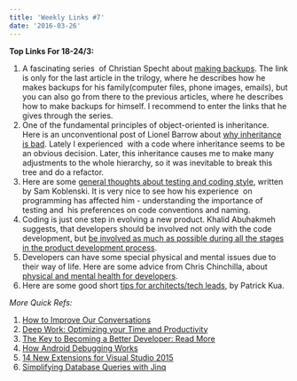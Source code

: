 ```yaml
---
title: 'Weekly Links #7'
date: '2016-03-26'
---
```


**Top Links For 18-24/3:**

1.  A fascinating series  of Christian Specht about [making backups](http://christianspecht.de/2016/03/21/my-home-backup-strategy-part-3-non-technical-family-members/). The link is only for the last article in the trilogy, where he describes how he makes backups for his family(computer files, phone images, emails), but you can also go from there to the previous articles, where he describes how to make backups for himself. I recommend to enter the links that he gives through the series.
2.  One of the fundamental principles of object-oriented is inheritance. Here is an unconventional post of Lionel Barrow about [why inheritance is bad](http://lionelbarrow.com/2016/03/19/inheritance-is-terrible). Lately I experienced  with a code where inheritance seems to be an obvious decision. Later, this inheritance causes me to make many adjustments to the whole hierarchy, so it was inevitable to break this tree and do a refactor.
3.  Here are some [general thoughts about testing and coding style](http://sam-koblenski.blogspot.co.il/2016/03/reflections-on-programming.html), written by Sam Koblenski. It is very nice to see how his experience  on programming has affected him - understanding the importance of testing and  his preferences on code conventions and naming.
4.  Coding is just one step in evolving a new product. Khalid Abuhakmeh suggests, that developers should be involved not only with the code development, but [be involved as much as possible during all the stages in the product development process](http://www.khalidabuhakmeh.com/where-does-a-developer-s-responsibility-begin-and-end).
5.  Developers can have some special physical and mental issues due to their way of life. Here are some advice from Chris Chinchilla, about [physical and mental health for developers](https://medium.com/hacker-daily/physical-and-mental-health-for-developers-4706217c7839#.x2ju7dyw8).
6.  Here are some good short [tips for architects/tech leads](https://www.thekua.com/atwork/2016/03/3-tips-for-building-a-technical-vision), by Patrick Kua.

_More Quick Refs:_

1.  [How to Improve Our Conversations](http://www.conversationagent.com/2016/03/how-to-improve-our-conversations.html)
2.  [Deep Work: Optimizing your Time and Productivity](https://dzone.com/articles/deep-work-optimizing-your-time-and-productivity)
3.  [The Key to Becoming a Better Developer: Read More](https://dzone.com/articles/the-key-to-becoming-a-better-developer-read-more)
4.  [How Android Debugging Works](http://www.developer.com/ws/android/how-android-debugging-works.html)
5.  [14 New Extensions for Visual Studio 2015](https://visualstudiomagazine.com/articles/2016/03/01/14-new-extensions.aspx)
6.  [Simplifying Database Queries with Jinq](http://www.infoq.com/news/2016/03/simple-database-queries-jinq)
